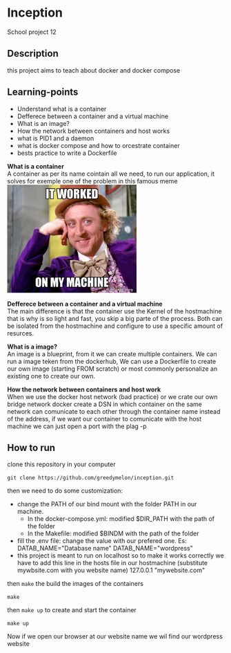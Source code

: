 # **Inception**
School project 12

## **Description**
this project aims to teach about docker and docker compose

## **Learning-points**
- Understand what is a container
- Defferece between a container and a virtual machine
- What is an image?
- How the network between containers and host works
- what is PID1 and a daemon
- what is docker compose and how to orcestrate container
- bests practice to write a Dockerfile

**What is a container** <br>
A container as per its name cointain all we need, to run our application, it solves for exemple one of the problem in this famous meme
<img src="https://github.com/greedymelon/inception/blob/main/images/memes.jpeg" height="250"/><br>

**Defferece between a container and a virtual machine** <br>
The main difference is that the container use the Kernel of the hostmachine that is why is so light and fast, you skip a big parte of the process. Both can be isolated from the hostmachine and configure to use a specific amount of resurces.

**What is a image?** <br>
An image is a blueprint, from it we can create multiple containers. We can run a image teken from the dockerhub, We can use a Dockerfile to create our own image (starting FROM scratch) or most commonly personalize an existing one to create our own.

**How the network between containers and host work** <br>
When we use the docker host network (bad practice) or we crate our own bridge network docker create a DSN in which container on the same network can comunicate to each other through the container name instead of the address, if we want our container to comunicate with the host machine we can just open a port with the plag -p

## **How to run**
clone this repository in your computer
```
git clone https://github.com/greedymelon/inception.git

```
then we need to do some customization: 
- change the PATH of our bind mount with the folder PATH in our machine.
    - In the docker-compose.yml: modified $DIR_PATH with the path of the folder
    - In the Makefile: modified $BINDM with the path of the folder
- fill the .env file:
    change the value with our prefered one. Es: DATAB_NAME="Database name" DATAB_NAME="wordpress"
- this project is meant to run on localhost so to make it works correctly we have to add this line in the hosts file in our hostmachine
  (substitute mywbsite.com with you website name)
    127.0.0.1  "mywebsite.com"
  
then ```make``` the build the images of the containers<br>
````
make
````
then ```make up``` to create and start the container<br>
````
make up
````

Now if we open our browser at our website name we wil find our wordpress website

